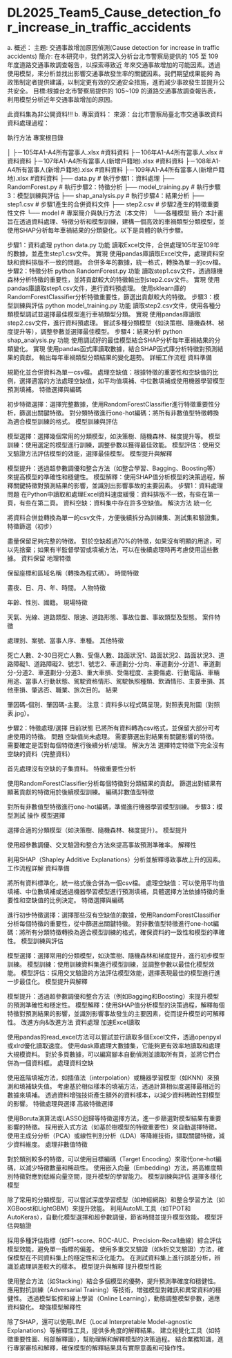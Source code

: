# DL2025_Team5_Cause_detection_for_increase_in_traffic_accidents
a. 概述：
主題: 交通事故增加原因偵測(Cause detection for increase in traffic accidents) 簡介: 在本研究中，我們將深入分析台北市警察局提供的 105 至 109 年度道路交通事故調查報告，以探索導致近 年來交通事故增加的可能因素。透過使用模型，來分析並找出影響交通事故發生率的關鍵因素。我們期望成果能夠 為政策制定者提供建議，以制定更有效的交通安全措施，進而減少事故發生並提升公共安全。 目標:根據台北市警察局提供的 105~109 的道路交通事故調查報告表，利用模型分析近年交通事故增加的原因。

此資料集為非公開資料!!!
b. 專案資料：
來源：台北市警察局臺北市交通事故資料 資料處理過程：

執行方法
專案根目錄

│
├－105年A1-A4所有當事人.xlsx #資料資料
├－106年A1-A4所有當事人.xlsx #資料資料
├－107年A1-A4所有當事人(新增戶籍地).xlsx #資料資料
├－108年A1-A4所有當事人(新增戶籍地).xlsx #資料資料
├－109年A1-A4所有當事人(新增戶籍地).xlsx #資料資料
├── data.py # 執行步驟1：資料處理
├── RandomForest.py # 執行步驟2：特徵分析
├── model_training.py # 執行步驟3：模型訓練與評估
├── shap_analysis.py # 執行步驟4：結果分析
├── step1.csv # 步驟1產生的合併資料文件
├── step2.csv # 步驟2產生的特徵重要性文件
└── model # 專案簡介與執行方法（本文件）
└──各種模型
簡介
本計畫旨在透過資料處理、特徵分析和模型訓練，建構一個高效的車禍類型分類模型，並使用SHAP分析每年車禍結果的分類變化。以下是具體的執行步驟。

步驟1：資料處理
python data.py
功能
讀取Excel文件，合併處理105年至109年的數據，並產生step1.csv文件。
實現
使用pandas庫讀取Excel文件，處理資料空缺和資料排版不一致的問題。
合併多年的數據，統一格式，轉換為單一的csv檔。
步驟2：特徵分析
python RandomForest.py
功能
讀取step1.csv文件，透過隨機森林分析特徵的重要性，並將貢獻較大的特徵輸出到step2.csv文件。
實現
使用pandas庫讀取step1.csv文件，進行資料預處理。
使用sklearn庫的RandomForestClassifier分析特徵重要性，篩選出貢獻較大的特徵。
步驟3：模型訓練與評估
python model_training.py
功能
讀取step2.csv文件，使用各種分類模型調試並選擇最佳模型進行車禍類型分類。
實現
使用pandas庫讀取step2.csv文件，進行資料預處理。
嘗試多種分類模型（如決策樹、隨機森林、梯度提升等），調整參數並選擇最佳模型。
步驟4：結果分析
python shap_analysis.py
功能
使用調試好的最佳模型結合SHAP分析每年車禍結果的分類變化。
實現
使用pandas函式庫讀取數據，結合SHAP函式庫分析特徵對預測結果的貢獻。
輸出每年車禍類型分類結果的變化趨勢。
詳細工作流程
資料準備

規範化並合併資料為單一csv檔。
處理空缺值：根據特徵的重要性和空缺值的比例，選擇適當的方法處理空缺值，如平均值填補、中位數填補或使用機器學習模型預測填補。
特徵選擇與編碼

初步特徵選擇：選擇完整數據，使用RandomForestClassifier進行特徵重要性分析，篩選出關鍵特徵。
對分類特徵進行one-hot編碼：將所有非數值型特徵轉換為適合模型訓練的格式。
模型訓練與評估

模型選擇：選擇幾個常用的分類模型，如決策樹、隨機森林、梯度提升等。
模型訓練：使用選定的模型進行訓練，調整參數以獲得最佳效能。
模型評估：使用交叉驗證方法評估模型的效能，選擇最佳模型。
模型提升與解釋

模型提升：透過超參數調優和整合方法（如整合學習、Bagging、Boosting等）來提高模型的準確性和穩健性。
模型解釋：使用SHAP值分析模型的決策過程，解釋關鍵特徵對預測結果的影響，並識別出影響事故的主要因素。
步驟1：資料處理
問題
在Python中讀取和處理Excel資料速度緩慢：資料排版不一致，有些在第一頁，有些在第二頁。
資料空缺：資料集中存在許多空缺值。
解決方法
統一化

將資料合併並轉換為單一的csv文件，方便後續拆分為訓練集、測試集和驗證集。
特徵篩選（初步）

盡量保留足夠完整的特徵。
對於空缺超過70%的特徵，如果沒有明顯的用途，可以先捨棄；如果有半監督學習或填補方法，可以在後續處理時再考慮使用這些數據。
資料保留
地理特徵

保留座標和區域名稱（轉換為程式碼）。
時間特徵

晝夜、日、月、年、時間。
人物特徵

年齡、性別、國籍。
現場特徵

天氣、光線、道路類型、限速、道路形態、事故位置、事故類型及型態。
案件特徵

處理別、案號、當事人序、車種。
其他特徵

死亡人數、2-30日死亡人數、受傷人數、路面狀況1、路面狀況2、路面狀況3、道路障礙1、道路障礙2、號志1、號志2、車道劃分-分向、車道劃分-分道1、車道劃分-分道2、車道劃分-分道3、重大車損、受傷程度、主要傷處、行動電話、車輛用途、當事人行動狀態、駕駛資格情形、駕駛執照種類、飲酒情形、主要車損、其他車損、肇逃否、職業、旅次目的。
結果

肇因碼-個別、肇因碼-主要。
注意：資料多以程式碼呈現，對照表見附圖（對照表.jpg）。

步驟2：特徵處理/選擇
目前狀態
已將所有資料轉為csv格式，並保留大部分可考慮使用的特徵。
問題
空缺值尚未處理。
需要篩選出對結果有關鍵影響的特徵。
需要確定是否對每個特徵進行後續分析/處理。
解決方法
選擇特定特徵下完全沒有空缺的資料（完整資料）

首先處理沒有空缺的子集資料。
特徵重要性分析

使用RandomForestClassifier分析每個特徵對分類結果的貢獻。
篩選出對結果有顯著貢獻的特徵用於後續模型訓練。
編碼非數值型特徵

對所有非數值型特徵進行one-hot編碼，準備進行機器學習模型訓練。
步驟3：模型測試
操作
模型選擇

選擇合適的分類模型（如決策樹、隨機森林、梯度提升）。
模型提升

使用超參數調優、交叉驗證和整合方法來提高事故預測準確率。
解釋性

利用SHAP（Shapley Additive Explanations）分析並解釋導致事故上升的因素。
工作流程詳解
資料準備

將所有資料標準化，統一格式後合併為一個csv檔。
處理空缺值：可以使用平均值填補、中位數填補或透過機器學習模型進行預測填補，具體選擇方法依據特徵的重要性和空缺值的比例決定。
特徵選擇與編碼

進行初步特徵選擇：選擇那些沒有空缺值的數據，使用RandomForestClassifier分析每個特徵的重要性，從中篩選出關鍵特徵。
對非數值型特徵進行one-hot編碼：將所有分類特徵轉換為適合模型訓練的格式，確保資料的一致性和模型的準確性。
模型訓練與評估

模型選擇：選擇常用的分類模型，如決策樹、隨機森林和梯度提升，進行初步模型訓練。
模型訓練：使用訓練資料集進行模型訓練，並調整參數以最佳化模型效能。
模型評估：採用交叉驗證的方法評估模型效能，選擇表現最佳的模型進行進一步最佳化。
模型提升與解釋

模型提升：透過超參數調優和整合方法（例如Bagging和Boosting）來提升模型的預測準確性和穩定性。
模型解釋：使用SHAP值分析模型的決策過程，解釋每個特徵對預測結果的影響，並識別影響事故發生的主要因素，從而提升模型的可解釋性。
改進方向&改進方法
資料處理
加速Excel讀取

使用pandas的read_excel方法可以嘗試並行讀取多個Excel文件，透過openpyxl或xlrd優化讀取速度。
使用dask庫處理大數據集，它能夠更有效率地讀取和處理大規模資料。
對於多頁數據，可以編寫腳本自動偵測並讀取所有頁，並將它們合併為一個資料框。
處理資料空缺

使用進階填補方法，如插值法（interpolation）或機器學習模型（如KNN）來預測和填補缺失值。
考慮基於相似樣本的填補方法，透過計算相似度選擇最相近的數據來填補。
透過資料增強技術產生額外的資料樣本，以減少資料稀疏性對模型的影響。
特徵處理與選擇
高級特徵選擇

使用Boruta演算法或LASSO迴歸等特徵選擇方法，進一步篩選對模型結果有重要影響的特徵。
採用嵌入式方法（如基於樹模型的特徵重要性）來自動選擇特徵。
使用主成分分析（PCA）或線性判別分析（LDA）等降維技術，擷取關鍵特徵，減少資料維度。
處理非數值特徵

對於類別較多的特徵，可以使用目標編碼（Target Encoding）來取代one-hot編碼，以減少特徵數量和稀疏性。
使用嵌入向量（Embedding）方法，將高維度類別特徵對應到低維向量空間，提升模型的學習能力。
模型訓練與評估
選擇多樣化模型

除了常用的分類模型，可以嘗試深度學習模型（如神經網路）和整合學習方法（如XGBoost和LightGBM）來提升效能。
利用AutoML工具（如TPOT和AutoKeras），自動化模型選擇和超參數調優，節省時間並提升模型效能。
模型評估與驗證

採用多種評估指標（如F1-score、ROC-AUC、Precision-Recall曲線）綜合評估模型效能，避免單一指標的偏差。
使用多重交叉驗證（如k折交叉驗證）方法，確保模型在不同資料集上的穩定性和泛化能力。
在測試資料集上進行誤差分析，辨識並處理誤差較大的樣本。
模型提升與解釋
提升模型性能

使用整合方法（如Stacking）結合多個模型的優勢，提升預測準確度和穩健性。
應用對抗訓練（Adversarial Training）等技術，增強模型對雜訊和異常資料的穩健性。
透過模型監控和線上學習（Online Learning），動態調整模型參數，適應資料變化。
增強模型解釋性

除了SHAP，還可以使用LIME（Local Interpretable Model-agnostic Explanations）等解釋性工具，提供多角度的解釋結果。
建立視覺化工具（如特徵重要性圖、局部解釋圖），幫助理解和解釋模型的決策過程。
結合業務知識，進行專家審核和解釋，確保模型的解釋結果具有實際意義和可操作性。

